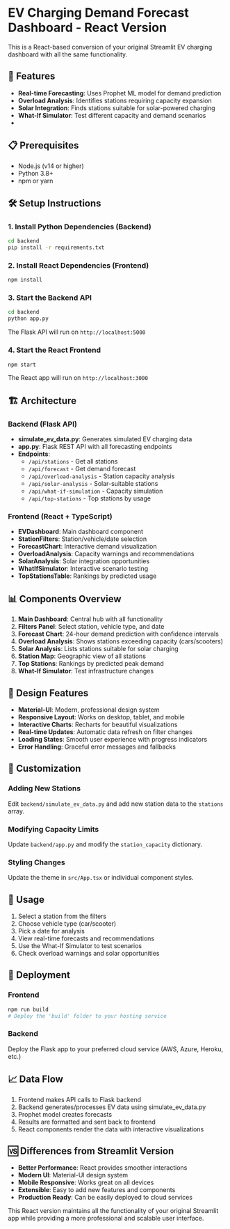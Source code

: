 # EV Charging Demand Forecast Dashboard - React Version

This is a React-based conversion of your original Streamlit EV charging dashboard with all the same functionality.

## 🚀 Features

- **Real-time Forecasting**: Uses Prophet ML model for demand prediction
- **Overload Analysis**: Identifies stations requiring capacity expansion
- **Solar Integration**: Finds stations suitable for solar-powered charging
- **What-If Simulator**: Test different capacity and demand scenarios
- 
## 📋 Prerequisites

- Node.js (v14 or higher)
- Python 3.8+
- npm or yarn

## 🛠️ Setup Instructions

### 1. Install Python Dependencies (Backend)

```bash
cd backend
pip install -r requirements.txt
```

### 2. Install React Dependencies (Frontend)

```bash
npm install
```

### 3. Start the Backend API

```bash
cd backend
python app.py
```

The Flask API will run on `http://localhost:5000`

### 4. Start the React Frontend

```bash
npm start
```

The React app will run on `http://localhost:3000`

## 🏗️ Architecture

### Backend (Flask API)
- **simulate_ev_data.py**: Generates simulated EV charging data
- **app.py**: Flask REST API with all forecasting endpoints
- **Endpoints**:
  - `/api/stations` - Get all stations
  - `/api/forecast` - Get demand forecast
  - `/api/overload-analysis` - Station capacity analysis
  - `/api/solar-analysis` - Solar-suitable stations
  - `/api/what-if-simulation` - Capacity simulation
  - `/api/top-stations` - Top stations by usage

### Frontend (React + TypeScript)
- **EVDashboard**: Main dashboard component
- **StationFilters**: Station/vehicle/date selection
- **ForecastChart**: Interactive demand visualization
- **OverloadAnalysis**: Capacity warnings and recommendations
- **SolarAnalysis**: Solar integration opportunities
- **WhatIfSimulator**: Interactive scenario testing
- **TopStationsTable**: Rankings by predicted usage

## 📊 Components Overview

1. **Main Dashboard**: Central hub with all functionality
2. **Filters Panel**: Select station, vehicle type, and date
3. **Forecast Chart**: 24-hour demand prediction with confidence intervals
4. **Overload Analysis**: Shows stations exceeding capacity (cars/scooters)
5. **Solar Analysis**: Lists stations suitable for solar charging
6. **Station Map**: Geographic view of all stations
7. **Top Stations**: Rankings by predicted peak demand
8. **What-If Simulator**: Test infrastructure changes

## 🎨 Design Features

- **Material-UI**: Modern, professional design system
- **Responsive Layout**: Works on desktop, tablet, and mobile
- **Interactive Charts**: Recharts for beautiful visualizations
- **Real-time Updates**: Automatic data refresh on filter changes
- **Loading States**: Smooth user experience with progress indicators
- **Error Handling**: Graceful error messages and fallbacks

## 🔧 Customization

### Adding New Stations
Edit `backend/simulate_ev_data.py` and add new station data to the `stations` array.

### Modifying Capacity Limits
Update `backend/app.py` and modify the `station_capacity` dictionary.

### Styling Changes
Update the theme in `src/App.tsx` or individual component styles.

## 📱 Usage

1. Select a station from the filters
2. Choose vehicle type (car/scooter)
3. Pick a date for analysis
4. View real-time forecasts and recommendations
5. Use the What-If Simulator to test scenarios
6. Check overload warnings and solar opportunities

## 🤝 Deployment

### Frontend
```bash
npm run build
# Deploy the 'build' folder to your hosting service
```

### Backend
Deploy the Flask app to your preferred cloud service (AWS, Azure, Heroku, etc.)

## 📈 Data Flow

1. Frontend makes API calls to Flask backend
2. Backend generates/processes EV data using simulate_ev_data.py
3. Prophet model creates forecasts
4. Results are formatted and sent back to frontend
5. React components render the data with interactive visualizations

## 🆚 Differences from Streamlit Version

- **Better Performance**: React provides smoother interactions
- **Modern UI**: Material-UI design system
- **Mobile Responsive**: Works great on all devices
- **Extensible**: Easy to add new features and components
- **Production Ready**: Can be easily deployed to cloud services

This React version maintains all the functionality of your original Streamlit app while providing a more professional and scalable user interface.
